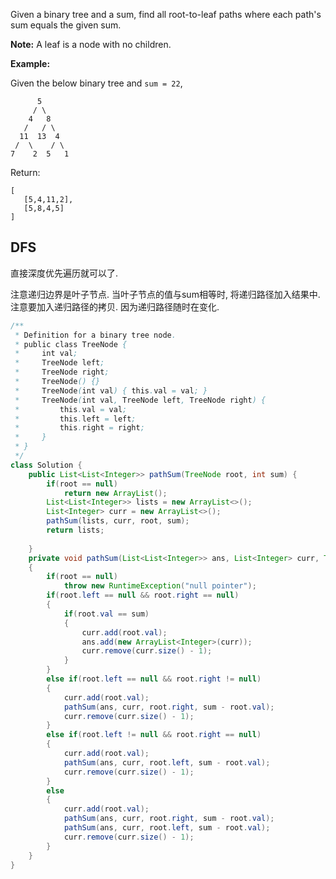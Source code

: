 Given a binary tree and a sum, find all root-to-leaf paths where each path's sum equals the given sum.

**Note:** A leaf is a node with no children.

**Example:**

Given the below binary tree and `sum = 22`,

```
      5
     / \
    4   8
   /   / \
  11  13  4
 /  \    / \
7    2  5   1
```

Return:

```
[
   [5,4,11,2],
   [5,8,4,5]
]
```

## DFS

直接深度优先遍历就可以了. 

注意递归边界是叶子节点. 当叶子节点的值与sum相等时, 将递归路径加入结果中. 注意要加入递归路径的拷贝. 因为递归路径随时在变化.

```java
/**
 * Definition for a binary tree node.
 * public class TreeNode {
 *     int val;
 *     TreeNode left;
 *     TreeNode right;
 *     TreeNode() {}
 *     TreeNode(int val) { this.val = val; }
 *     TreeNode(int val, TreeNode left, TreeNode right) {
 *         this.val = val;
 *         this.left = left;
 *         this.right = right;
 *     }
 * }
 */
class Solution {
    public List<List<Integer>> pathSum(TreeNode root, int sum) {
        if(root == null)
            return new ArrayList();
        List<List<Integer>> lists = new ArrayList<>();
        List<Integer> curr = new ArrayList<>();
        pathSum(lists, curr, root, sum);
        return lists;
        
    }
    private void pathSum(List<List<Integer>> ans, List<Integer> curr, TreeNode root, int sum)
    {
        if(root == null)
            throw new RuntimeException("null pointer");
        if(root.left == null && root.right == null)
        {
            if(root.val == sum)
            {
                curr.add(root.val);
                ans.add(new ArrayList<Integer>(curr));
                curr.remove(curr.size() - 1);
            }
        }
        else if(root.left == null && root.right != null)
        {
            curr.add(root.val);
            pathSum(ans, curr, root.right, sum - root.val);
            curr.remove(curr.size() - 1);
        }
        else if(root.left != null && root.right == null)
        {
            curr.add(root.val);
            pathSum(ans, curr, root.left, sum - root.val);
            curr.remove(curr.size() - 1);
        }
        else
        {
            curr.add(root.val);
            pathSum(ans, curr, root.right, sum - root.val);
            pathSum(ans, curr, root.left, sum - root.val);
            curr.remove(curr.size() - 1);
        }
    }
}
```

